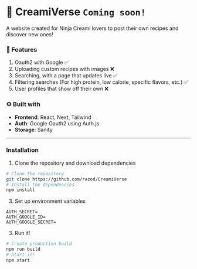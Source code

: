 # 🍦 CreamiVerse ```Coming soon!```
A website created for Ninja Creami lovers to post their own recipes and discover new ones! 

### 🚀 Features
1. Oauth2 with Google ✅
2. Uploading custom recipes with images ❌
3. Searching, with a page that updates live ✅
4. Filtering searches (For high protein, low calorie, specific flavors, etc.) ✅
5. User profiles that show off their own ❌

### ⚙️ Built with
- **Frontend**: React, Next, Tailwind
- **Auth**: Google Oauth2 using Auth.js
- **Storage**: Sanity

---
### Installation
1. Clone the repository and download dependencies
```bash
# Clone the repository
git clone https://github.com/razod/CreamiVerse
# Install the dependencies
npm install
```
3. Set up environment variables
```env
AUTH_SECRET=
AUTH_GOOGLE_ID=
AUTH_GOOGLE_SECRET=
```
3. Run it!
```bash
# Create production build
npm run build
# Start it!
npm start
```
